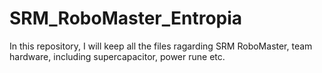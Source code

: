 # SRM_RoboMaster_Entropia
In this repository, I will keep all the files ragarding SRM RoboMaster, team hardware, including supercapacitor, power rune etc.
